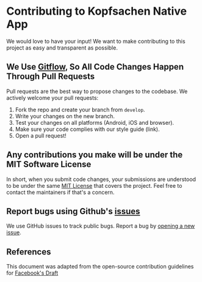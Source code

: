 # Contributing to Kopfsachen Native App

We would love to have your input! We want to make contributing to this project as easy and transparent as possible.

## We Use [Gitflow](https://www.gitkraken.com/learn/git/git-flow), So All Code Changes Happen Through Pull Requests
Pull requests are the best way to propose changes to the codebase. We actively welcome your pull requests:

1. Fork the repo and create your branch from `develop`.
2. Write your changes on the new branch.
3. Test your changes on all platforms (Android, iOS and browser).
4. Make sure your code complies with our style guide (link).
5. Open a pull request!

## Any contributions you make will be under the MIT Software License
In short, when you submit code changes, your submissions are understood to be under the same [MIT License](https://github.com/ProgPrak-Native-App/react-native-app/blob/develop/LICENSE.md) that covers the project. Feel free to contact the maintainers if that's a concern.

## Report bugs using Github's [issues](https://github.com/ProgPrak-Native-App/react-native-app/issues)
We use GitHub issues to track public bugs. Report a bug by [opening a new issue](https://github.com/ProgPrak-Native-App/react-native-app/issues/new).

## References
This document was adapted from the open-source contribution guidelines for [Facebook's Draft](https://github.com/facebook/draft-js/blob/main/CONTRIBUTING.md)
